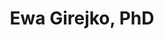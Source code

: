 ---
layout: page
title: Ewa Girejko, PhD
description: Research club coordinator, Faculty of Computer Science Bialystok University of Technology
importance: 2
redirect: ../../assets/pdf/Math4You.pdf
---